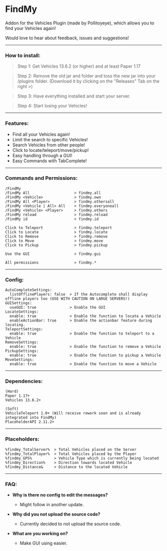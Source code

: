 # FindMy

Addon for the Vehicles Plugin (made by Pollitoyeye), which allows you to find your Vehicles again!


Would love to hear about feedback, issues and suggestions!

---
### How to install:
> Step 1:
  Get Vehicles 13.6.2 (or higher) and at least Paper 1.17
  
> Step 2:
  Remove the old jar and folder and toss the new jar into your /plugins folder. (Download it by clicking on the "Releases" Tab on the right >)
  
> Step 3:
  Have everything installed and start your server.
  
> Step 4:
  Start losing your Vehicles!
  
---
### Features:
- Find all your Vehicles again!
- Limit the search to specific Vehicles!
- Search Vehicles from other people!
- Click to locate/teleport/move/pickup!
- Easy handling through a GUI!
- Easy Commands with TabComplete!
  
---
### Commands and Permissions:
```
/FindMy
/FindMy All                    > findmy.all
/FindMy <Vehicle>              > findmy.own
/FindMy All <Player>           > findmy.othersall
/FindMy <Vehicle | All> All    > findmy.everyoneall
/FindMy <Vehicle> <Player>     > findmy.others
/FindMy reload                 > findmy.reload
/FindMy id                     > findmy.id

Click to Teleport              > findmy.teleport
Click to Locate                > findmy.locate
Click to Remove                > findmy.remove
Click to Move                  > findmy.move
Click to Pickup                > findmy.pickup

Use the GUI                    > findmy.gui

All permissions                > findmy.*
```

---
### Config:
```
AutoCompleteSettings:
  listOfflinePlayers: false  > If the Autocomplete shall display offline players too (USE WITH CAUTION ON LARGE SERVERS!)
GUISettings:
  useGUI: true               > Enable the GUI
LocateSettings:
  enable: true               > Enable the function to locate a Vehicle
  enableActionBar: true      > Enable the actionbar feature during locating.
TeleportSettings:
  enable: true               > Enable the function to teleport to a Vehicle
RemoveSettings:
  enable: true               > Enable the function to remove a Vehicle
PickupSettings:
  enable: true               > Enable the function to pickup a Vehicle
MoveSettings:
  enable: true               > Enable the function to move a Vehicle
```

---
### Dependencies:
```
(Hard)
Paper 1.17+
Vehicles 13.6.2+

(Soft)
VehicleTeleport 1.0+ (Will receive rework soon and is already integrated into FindMy)
PlaceholderAPI 2.11.2+
```

---
### Placeholders:
```
%findmy_TotalServer%  > Total Vehicles placed on the Server
%findmy_TotalPlayer%  > Total Vehicles placed by the Player
%findmy_GPS%          > Vehicle Type which is currently being located
%findmy_Direction%    > Direction towards located Vehicle
%findmy_Distance&     > Distance to the located Vehicle
```

---
### FAQ:
- **Why is there no config to edit the messages?**
  - Might follow in another update.

- **Why did you not upload the source code?**
  - Currently decided to not upload the source code.
  
- **What are you working on?**
  - Make GUI using easier.
